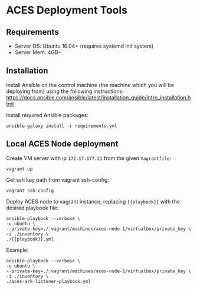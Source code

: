 # ACES Deployment Tools


## Requirements

- Server OS: Ubuntu 16.04+ (requires systemd init system)
- Server Mem: 4GB+


## Installation

Install Ansible on the control machine (the machine which you will be deploying from) 
using the following instructions:
https://docs.ansible.com/ansible/latest/installation_guide/intro_installation.html

Install required Ansible packages:

```
ansible-galaxy install -r requirements.yml
```


## Local ACES Node deployment

Create VM server with ip `172.17.177.21` from the given `Vagrantfile`:

```
vagrant up
```

Get ssh key path from vagrant ssh-config:

```
vagrant ssh-config
```

Deploy ACES node to vagrant instance, replacing `{{playbook}}` with the desired playbook file:

```
ansible-playbook --verbose \
-u ubuntu \
--private-key=./.vagrant/machines/aces-node-1/virtualbox/private_key \
-i ./inventory \
./{{playbook}}.yml
```

Example:

```
ansible-playbook --verbose \
-u ubuntu \
--private-key=./.vagrant/machines/aces-node-1/virtualbox/private_key \
-i ./inventory \
./aces-ark-listener-playbook.yml
```
